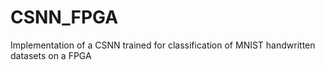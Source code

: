 # CSNN_FPGA
Implementation of a CSNN trained for classification of MNIST handwritten datasets on a FPGA
